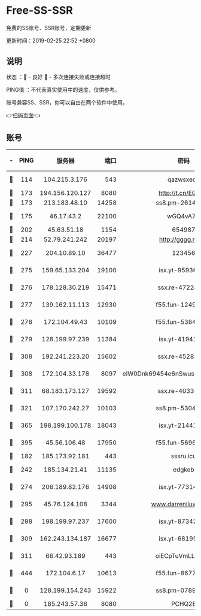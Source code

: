 # Free-SS-SSR

免费的SS账号、SSR账号，定期更新

更新时间：2019-02-25 22:52 +0800

## 说明

状态     ：🙂 - 良好 🙁 - 多次连接失败或连接超时

PING值   ：不代表真实使用中的速度，仅供参考。

账号兼容SS、SSR，你可以自由在两个软件中使用。

👉[扫码页面](https://liesauer.github.io/free-ss-ssr.github.io/)👈

## 账号

|-|PING|服务器|端口|密码|加密方式|区域|
|:----:|:----:|:-----:|-----:|:----:|:----:|:----:|
|🙂|114|104.215.3.176|543|qazwsxedc|aes-256-gcm|JP|
|🙂|173|194.156.120.127|8080|http://t.cn/EGJIyrl|rc4-md5|RU|
|🙂|173|213.183.48.10|14258|ss8.pm-26148872|rc4-md5|RU|
|🙂|175|46.17.43.2|22100|wGQ4vA7D|aes-256-gcm|RU|
|🙂|202|45.63.51.18|1154|654987|chacha20|US|
|🙂|214|52.79.241.242|20197|http://gggg.rocks|chacha20|KR|
|🙂|227|204.10.89.10|36477|123456|aes-256-cfb|US|
|🙂|275|159.65.133.204|19100|isx.yt-95936060|aes-256-cfb|SG|
|🙂|276|178.128.30.219|15471|ssx.re-47228758|aes-256-cfb|SG|
|🙂|277|139.162.11.113|12930|f55.fun-12490271|aes-256-cfb|SG|
|🙂|278|172.104.49.43|10109|f55.fun-53847756|aes-256-cfb|SG|
|🙂|279|128.199.97.239|11384|isx.yt-41941480|aes-256-cfb|SG|
|🙂|308|192.241.223.20|15602|ssx.re-45282042|aes-256-cfb|US|
|🙂|308|172.104.33.178|8097|eIW0Dnk69454e6nSwuspv9DmS201tQ0D|aes-256-cfb|SG|
|🙂|311|68.183.173.127|19592|ssx.re-40331620|aes-256-cfb|US|
|🙂|321|107.170.242.27|10103|ss8.pm-53046125|aes-256-cfb|US|
|🙂|365|198.199.100.178|18043|isx.yt-21441189|aes-256-cfb|US|
|🙂|395|45.56.106.48|17950|f55.fun-56968028|aes-256-cfb|US|
|🙂|182|185.173.92.181|443|sssru.icu|rc4-md5|RU|
|🙂|242|185.134.21.41|11135|edgkeb|aes-256-cfb|GB|
|🙂|274|206.189.82.176|14908|isx.yt-77314449|aes-256-cfb|SG|
|🙂|295|45.76.124.108|3344|www.darrenliuwei.com|aes-256-cfb|AU|
|🙂|298|198.199.97.237|17600|isx.yt-87342097|aes-256-cfb|US|
|🙂|309|162.243.134.187|16677|isx.yt-68195372|aes-256-cfb|US|
|🙂|311|66.42.93.189|443|oiECpTuVmLLxk4Ts|aes-256-cfb|US|
|🙂|444|172.104.6.17|10613|f55.fun-86773289|aes-256-cfb|US|
|🙁|0|128.199.154.243|15922|ss8.pm-07891241|aes-256-cfb|SG|
|🙁|0|185.243.57.36|8080|PCHQ2E|rc4-md5|US|
